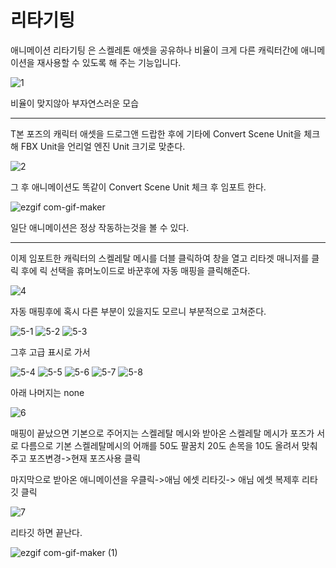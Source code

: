 # 리타기팅
애니메이션 리타기팅 은 스켈레톤 애셋을 공유하나 비율이 크게 다른 캐릭터간에 애니메이션을 재사용할 수 있도록 해 주는 기능입니다.



![1](https://user-images.githubusercontent.com/48274630/158174285-e9f9191b-e669-4ecc-ab44-1471d0770aee.PNG)

비율이 맞지않아 부자연스러운 모습

------


T본 포즈의 캐릭터 애셋을 드로그앤 드랍한 후에 기타에 Convert Scene Unit을 체크해 FBX Unit을 언리얼 엔진 Unit 크기로 맞춘다.

![2](https://user-images.githubusercontent.com/48274630/158175507-408ba1f1-223b-4aa7-9373-ec74753568e0.PNG)

그 후 애니메이션도 똑같이 Convert Scene Unit 체크 후 임포트 한다.



![ezgif com-gif-maker](https://user-images.githubusercontent.com/48274630/158176430-e7930559-33d8-4a14-a26c-e411316830a7.gif)

일단 애니메이션은 정상 작동하는것을 볼 수 있다.

---

이제 임포트한 캐릭터의 스켈레탈 메시를 더블 클릭하여 창을 열고 리타겟 매니저를 클릭 후에 릭 선택을 휴머노이드로 바꾼후에 자동 매핑을 클릭해준다.


![4](https://user-images.githubusercontent.com/48274630/158177251-79c413b6-5b34-4430-9e2f-a4fe8a4a0988.PNG)

자동 매핑후에 혹시 다른 부분이 있을지도 모르니 부분적으로 고쳐준다.

![5-1](https://user-images.githubusercontent.com/48274630/158180128-6014fb02-b0f7-488c-9e8f-281cecc6b749.PNG)
![5-2](https://user-images.githubusercontent.com/48274630/158180127-4df6a86f-41c1-4293-9965-598ca5b23409.PNG)
![5-3](https://user-images.githubusercontent.com/48274630/158180124-32bf4cb2-a6b7-4897-b331-31baa216d1fd.PNG)

그후 고급 표시로 가서

![5-4](https://user-images.githubusercontent.com/48274630/158180123-203a3617-7c70-4e96-8c33-6b3a227ea1be.PNG)
![5-5](https://user-images.githubusercontent.com/48274630/158180122-89e08f5f-365b-449a-97eb-72942c692858.PNG)
![5-6](https://user-images.githubusercontent.com/48274630/158180117-c04203d0-6f47-4959-9846-8caeeacdd8e6.PNG)
![5-7](https://user-images.githubusercontent.com/48274630/158180116-dbe118e4-20e5-422d-a40c-b25b07885ae8.PNG)
![5-8](https://user-images.githubusercontent.com/48274630/158180113-bf09b549-5c65-488e-9bb5-b59466a4a056.PNG)

아래 나머지는 none

![6](https://user-images.githubusercontent.com/48274630/158180111-acec7ce3-d59e-4f9b-9ee3-ee59a8a17696.PNG)

매핑이 끝났으면 기본으로 주어지는 스켈레탈 메시와 받아온 스켈레탈 메시가 포즈가 서로 다름으로 기본 스켈레탈메시의 어깨를 50도 팔꿈치 20도 손목을 10도 올려서 맞춰주고 포즈변경->현재 포즈사용 클릭


마지막으로 받아온 애니메이션을 우클릭->애님 에셋 리타깃-> 애님 에셋 복제후 리타깃 클릭

![7](https://user-images.githubusercontent.com/48274630/158180110-08f90c23-6ebb-4075-adac-5b075a7f1354.PNG)

리타깃 하면 끝난다.

![ezgif com-gif-maker (1)](https://user-images.githubusercontent.com/48274630/158180367-ee0e4854-a747-4e32-98ef-9d6d834893d1.gif)
